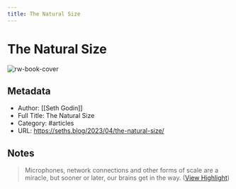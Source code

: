 ```yaml
---
title: The Natural Size
---
```

# The Natural Size

![rw-book-cover](https://149521506.v2.pressablecdn.com/wp-content/uploads/2018/06/seth_godin_ogimages_v02_18061312.jpg)

## Metadata
- Author: [[Seth Godin]]
- Full Title: The Natural Size
- Category: #articles
- URL: https://seths.blog/2023/04/the-natural-size/

## Notes
> Microphones, network connections and other forms of scale are a miracle, but sooner or later, our brains get in the way. ([View Highlight](https://read.readwise.io/read/01gyedgtyzpdp0ywt6szcba9t7))

